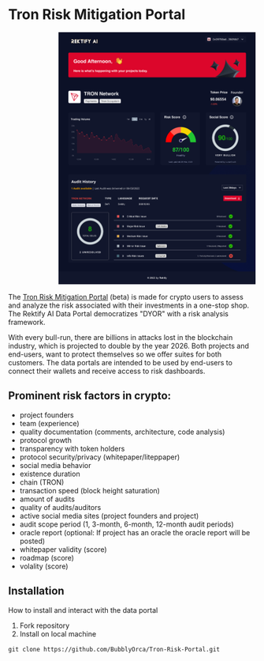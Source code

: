 # Tron Risk Mitigation Portal

<!-- image -->
<p align="center">
  <img src="Tron-Portal.PNG" alt="" width="400" class="center" style="margin-left: 100px;"/>
</p>

The [Tron Risk Mitigation Portal](https://www.figma.com/proto/4AW5pl8RHGDHvH4C1qYk52/Rektify-Dashboard?node-id=427%3A9788&starting-point-node-id=540%3A4580) (beta) is made for crypto users to assess and analyze the risk associated with their investments in a one-stop shop. The Rektify AI Data Portal democratizes "DYOR" with a risk analysis framework.

With every bull-run, there are billions in attacks lost in the blockchain industry, which is projected to double by the year 2026. Both projects and end-users, want to protect themselves so we offer suites for both customers. The data portals are intended to be used by end-users to connect their wallets and receive access to risk dashboards.

## Prominent risk factors in crypto:
- project founders
- team (experience)
- quality documentation (comments, architecture, code analysis)
- protocol growth
- transparency with token holders
- protocol security/privacy (whitepaper/liteppaper)
- social media behavior
- existence duration
- chain (TRON)
- transaction speed (block height saturation)
- amount of audits
- quality of audits/auditors
- active social media sites (project founders and project)
- audit scope period (1, 3-month, 6-month, 12-month audit periods)
- oracle report (optional: If project has an oracle the oracle report will be posted)
- whitepaper validity (score)
- roadmap (score)
- volality (score)

## Installation

How to install and interact with the data portal

1. Fork repository
2. Install on local machine

 ```console
 git clone https://github.com/BubblyOrca/Tron-Risk-Portal.git
```
